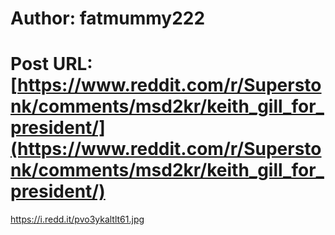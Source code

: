 # Author: fatmummy222
# Post URL: [https://www.reddit.com/r/Superstonk/comments/msd2kr/keith_gill_for_president/](https://www.reddit.com/r/Superstonk/comments/msd2kr/keith_gill_for_president/)


https://i.redd.it/pvo3ykaltlt61.jpg